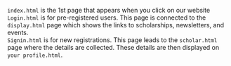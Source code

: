 `index.html` is the 1st page that appears when you click on our website  
`Login.html` is for pre-registered users. This page is connected to the `display.html` page which shows the links to scholarships, newsletters, and events.  
`Signin.html` is for new registrations. This page leads to the `scholar.html` page where the details are collected. These details are then displayed on `your profile.html`.
